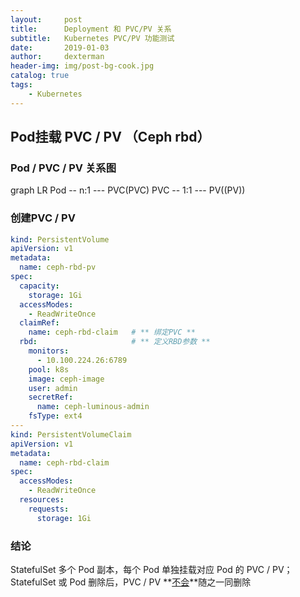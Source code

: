 ```yaml
---
layout:     post
title:      Deployment 和 PVC/PV 关系
subtitle:   Kubernetes PVC/PV 功能测试
date:       2019-01-03
author:     dexterman
header-img: img/post-bg-cook.jpg
catalog: true
tags:
    - Kubernetes
---
```


## Pod挂载 PVC / PV （Ceph rbd）

### Pod / PVC / PV 关系图

<div class="mermaid">
graph LR
Pod -- n:1 --- PVC(PVC)
PVC -- 1:1 --- PV((PV))
</div>

### 创建PVC / PV

```yaml
kind: PersistentVolume
apiVersion: v1
metadata:
  name: ceph-rbd-pv
spec:
  capacity:
    storage: 1Gi
  accessModes:
    - ReadWriteOnce
  claimRef:
    name: ceph-rbd-claim   # ** 绑定PVC ** 
  rbd:					   # ** 定义RBD参数 **
    monitors:
      - 10.100.224.26:6789
    pool: k8s
    image: ceph-image
    user: admin
    secretRef:
      name: ceph-luminous-admin
    fsType: ext4
---
kind: PersistentVolumeClaim
apiVersion: v1
metadata:
  name: ceph-rbd-claim
spec:
  accessModes:
    - ReadWriteOnce
  resources:
    requests:
      storage: 1Gi
```

### 结论

StatefulSet 多个 Pod 副本，每个 Pod 单独挂载对应 Pod 的 PVC / PV；StatefulSet 或 Pod 删除后，PVC / PV **<u>不会</u>**随之一同删除